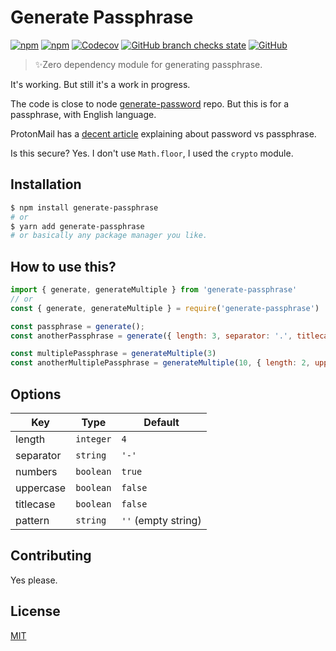 # Generate Passphrase

[![npm](https://img.shields.io/npm/v/generate-passphrase?style=flat-square)](https://www.npmjs.com/package/generate-passphrase) [![npm](https://img.shields.io/npm/dm/generate-passphrase?style=flat-square)](https://www.npmjs.com/package/generate-passphrase) [![Codecov](https://img.shields.io/codecov/c/github/aldy505/generate-passphrase?style=flat-square)](https://codecov.io/gh/aldy505/generate-passphrase) [![GitHub branch checks state](https://img.shields.io/github/checks-status/aldy505/generate-passphrase/master?style=flat-square)](https://github.com/aldy505/generate-passphrase/actions) [![GitHub](https://img.shields.io/github/license/aldy505/generate-passphrase?style=flat-square)](https://github.com/aldy505/generate-passphrase/blob/master/LICENSE)



> ✨Zero dependency module for generating passphrase.

It's working. But still it's a work in progress.

The code is close to node [generate-password](https://github.com/brendanashworth/generate-password) repo. But this is for a passphrase, with English language.

ProtonMail has a [decent article](https://protonmail.com/blog/protonmail-com-blog-password-vs-passphrase/) explaining about password vs passphrase. 

Is this secure? Yes. I don't use `Math.floor`, I used the `crypto` module.
## Installation
```bash
$ npm install generate-passphrase
# or
$ yarn add generate-passphrase
# or basically any package manager you like.
```

## How to use this? 

```js
import { generate, generateMultiple } from 'generate-passphrase'
// or
const { generate, generateMultiple } = require('generate-passphrase')

const passphrase = generate();
const anotherPassphrase = generate({ length: 3, separator: '.', titlecase: true }) // see available options below

const multiplePassphrase = generateMultiple(3)
const anotherMultiplePassphrase = generateMultiple(10, { length: 2, uppercase: true, numbers: false })

```

## Options

| Key | Type | Default |
| --- | --- | --- |
| length | `integer` | `4` |
| separator | `string` | `'-'` |
| numbers | `boolean` | `true` |
| uppercase | `boolean` | `false` |
| titlecase | `boolean` | `false` |
| pattern | `string` | `''` (empty string) |

## Contributing

Yes please.

## License

[MIT](https://github.com/aldy505/generate-passphrase/blob/master/LICENSE)